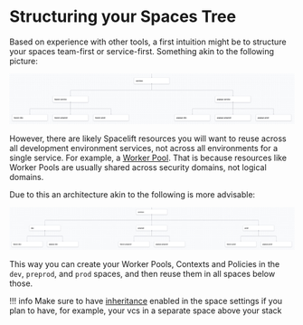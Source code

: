 # Structuring your Spaces Tree

Based on experience with other tools, a first intuition might be to structure your spaces team-first or service-first. Something akin to the following picture:

![](../../assets/screenshots/spaces_tree_structure_1.png)

However, there are likely Spacelift resources you will want to reuse across all development environment services, not across all environments for a single service. For example, a [Worker Pool](../worker-pools). That is because resources like Worker Pools are usually shared across security domains, not logical domains.

Due to this an architecture akin to the following is more advisable:

![](../../assets/screenshots/spaces_tree_structure_2.png)

This way you can create your Worker Pools, Contexts and Policies in the `dev`, `preprod`, and `prod` spaces, and then reuse them in all spaces below those.

!!! info
    Make sure to have [inheritance](./access-control.md#inheritance) enabled in the space settings if you plan to have, for example, your vcs in a separate space above your stack
